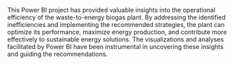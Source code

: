 This Power BI project has provided valuable insights into the operational efficiency of the waste-to-energy biogas plant. 
By addressing the identified inefficiencies and implementing the recommended strategies, the plant can optimize its performance, 
maximize energy production, and contribute more effectively to sustainable energy solutions. The visualizations and analyses 
facilitated by Power BI have been instrumental in uncovering these insights and guiding the recommendations.
